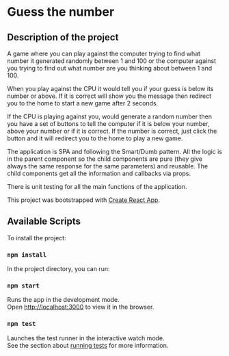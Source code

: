 # Guess the number

## Description of the project
A game where you can play against the computer trying to find what number it generated randomly between 1 and 100 or the computer against you trying to find out what number are you thinking about between 1 and 100.

When you play against the CPU it would tell you if your guess is below its number or above. If it is correct will show you the message then redirect you to the home to start a new game after 2 seconds.

If the CPU is playing against you, would generate a random number then you have a set of buttons to tell the computer if it is below your number, above your number or if it is correct. If the number is correct, just click the button and it will redirect you to the home to play a new game.

The application is SPA and following the Smart/Dumb pattern. All the logic is in the parent component so the child components are pure (they give always the same response for the same parameters) and reusable. The child components get all the information and callbacks via props.

There is unit testing for all the main functions of the application.

This project was bootstrapped with [Create React App](https://github.com/facebook/create-react-app).

## Available Scripts

To install the project:

### `npm install`

In the project directory, you can run:

### `npm start`

Runs the app in the development mode.<br>
Open [http://localhost:3000](http://localhost:3000) to view it in the browser.

### `npm test`

Launches the test runner in the interactive watch mode.<br>
See the section about [running tests](https://facebook.github.io/create-react-app/docs/running-tests) for more information.

